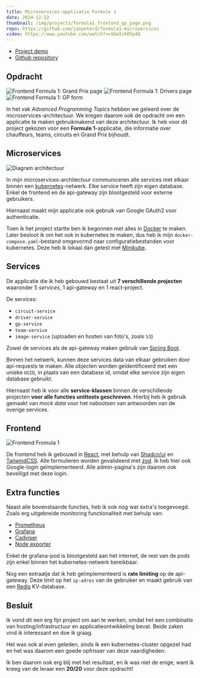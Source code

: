 ```yaml
---
title: Microservices-applicatie Formule 1
date: 2024-12-22
thumbnail: /img/projects/formula1_frontend_gp_page.png
repo: https://github.com/janpeterd/formula1-microservices
video: https://www.youtube.com/watch?v=SGmIv60Sp4Q
---
```


- [Project demo](https://www.youtube.com/watch?v=SGmIv60Sp4Q)
- [Github repository](https://github.com/janpeterd/formula1-microservices)

## Opdracht

![Frontend Formula 1: Grand Prix page](/img/projects/formula1_frontend_gp_page.png)
![Frontend Formula 1: Drivers page](/img/projects/formula1_frontend_drivers_page.png)
![Frontend Formula 1: GP form](/img/projects/formula1_frontend_gp_form.png)

In het vak _Advanced Programming Topics_ hebben we geleerd over de
microservices-architectuur. We kregen daarom ook de opdracht om een applicatie
te maken gebruikmakend van deze architectuur. Ik heb voor dit project gekozen
voor een **Formule 1**-applicatie, die informatie over chauffeurs, teams,
circuits en Grand Prix bijhoudt.

## Microservices

![Diagram architectuur](/img/projects/formula1_architecture_diagram.png)

In mijn microservices-architectuur communiceren alle services met elkaar binnen
een [kubernetes](https://kubernetes.io/url)-netwerk. Elke service heeft zijn eigen database.
Enkel de frontend en de api-gateway zijn blootgesteld voor externe gebruikers.

Hiernaast maakt mijn applicatie ook gebruik van Google OAuth2 voor authenticatie.

Toen ik het project startte ben ik begonnen met alles in
[Docker](https://www.docker.com/) te maken. Later besloot ik om het ook in
kubernetes te maken, dus heb ik mijn `docker-compose.yaml`-bestand omgevormd naar
configuratiebestanden voor kubernetes. Deze heb ik lokaal dan getest met
[Minikube](https://minikube.sigs.k8s.io/).

## Services

De applicatie die ik heb gebouwd bestaat uit **7 verschillende projecten**
waaronder 5 _services_, 1 api-gateway en 1 react-project.

De services:

- `circuit-service`
- `driver-service`
- `gp-service`
- `team-service`
- `image-service` (uploaden en hosten van foto's, zoals `S3`)

Zowel de services als de api-gateway maken gebruik van [Spring Boot](https://spring.io/projects/spring-boot/).

Binnen het netwerk, kunnen deze services data van elkaar gebruiken door
api-requests te maken. Alle objecten worden geïdentificeerd met een
unieke `UUID`, in plaats van een database id, omdat elke service zijn eigen
database gebruikt.

Hiernaast heb ik voor alle **service-klassen** binnen de verschillende
projecten **voor alle functies unittests geschreven**. Hierbij heb ik gebruik
gemaakt van _mock data_ voor het nabootsen van antwoorden van de overige
services.

## Frontend

![Frontend Fromula 1](/img/projects/formula1_frontend_home_page.png)

De frontend heb ik gebouwd in [React](https://react.dev/), met behulp van
[Shadcn/ui](https://ui.shadcn.com/) en
[TailwindCSS](https://tailwindcss.com/). Alle formulieren worden gevalideerd
met [zod](https://zod.dev/). Ik heb hier ook Google-login geïmplementeerd.
Alle admin-pagina's zijn daarom ook beveiligd met deze login.

## Extra functies

Naast alle bovenstaande functies, heb ik ook nog wat extra's toegevoegd. Zoals
erg uitgebreide monitoring functionaliteit met behulp van:

- [Prometheus](https://prometheus.io/)
- [Grafana](https://grafana.com/)
- [Cadviser](https://github.com/google/cadvisor)
- [Node exporter](https://github.com/prometheus/node_exporter)

Enkel de grafana-pod is blootgesteld aan het internet, de rest van de pods zijn enkel binnen het
kubernetes-netwerk bereikbaar.

Nog een extraatje dat ik heb geïmplementeerd is **rate limiting** op de
api-gateway. Deze limit op het `ip-adres` van de gebruiker en maakt gebruik van
een [Redis](https://redis.io/) KV-database.

## Besluit

Ik vond dit een erg fijn project om aan te werken, omdat het een combinatie van
hosting/infrastructuur en applicatieontwikkeling bevat. Beide zaken vind ik
interessant en doe ik graag.

Het was ook al even geleden, sinds ik een kubernetes-cluster opgezet had en het
was daarom een goede opfrisser van deze vaardigheden.

Ik ben daarom ook erg blij met het resultaat, en
ik was niet de enige, want ik kreeg van de leraar een **20/20** voor deze opdracht!
